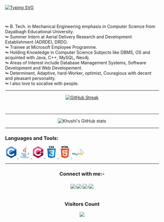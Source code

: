 
<!---
khushi-2002/khushi-2002 is a ✨ special ✨ repository because its `README.md` (this file) appears on your GitHub profile.
You can click the Preview link to take a look at your changes.
--->


[![Typing SVG](https://readme-typing-svg.herokuapp.com?size=40&color=31B12D&center=true&vCenter=true&multiline=true&width=700&height=150&lines=Hii!+%F0%9F%98%8A+I+am+Khushi+Agarwal%2C;+Programmer+and+Developer)](https://git.io/typing-svg)

<br>

&#8620; B. Tech. in Mechanical Engineering emphasis in Computer Science from Dayalbagh Educational University. <br>
&#8620; Summer Intern at Aerial Delivery Research and Development Establishment (ADRDE), DRDO. <br>
&#8620; Trainee at Microsoft Employee Programme.<br>
&#8620; Holding Knowledge in Computer Science Subjects like  DBMS, OS and acquinted with Java, C++, MySQL, Neo4j. <br>
&#8620; Areas of Interest include Database Management Systems, Software Development and Web Developement. <br>
&#8620; Determinent, Adaptive, hard-Worker, optimist, Couragious with decent and pleasant personality. <br>
&#8620; I also love to socalise with people. <br>

 
<hr>

<div align="center">
  
[![GitHub Streak](https://github-readme-streak-stats.herokuapp.com?user=khushi-2002&theme=bear)](https://git.io/streak-stats)
  
 <br>
  
  <hr>
  
 ![Khushi's GitHub stats](https://github-readme-stats.vercel.app/api?username=khushi-2002&show_icons=true&theme=tokyonight)

</div>

</div>

<hr>

<h3 align="left">Languages and Tools:</h3>
<p align="left"> 
<a href="https://www.cprogramming.com/" target="_blank"> <img src="https://raw.githubusercontent.com/devicons/devicon/master/icons/c/c-original.svg" alt="c" width="40" height="40"/> </a> 
<a href="https://www.java.com" target="_blank"> <img src="https://raw.githubusercontent.com/devicons/devicon/master/icons/java/java-original.svg" alt="java" width="40" height="40"/> </a>
<a href="https://www.w3schools.com/cpp/" target="_blank"> <img src="https://raw.githubusercontent.com/devicons/devicon/master/icons/cplusplus/cplusplus-original.svg" alt="cplusplus" width="40" height="40"/> </a>
<a href="https://www.w3schools.com/css/" target="_blank"> <img src="https://raw.githubusercontent.com/devicons/devicon/master/icons/css3/css3-original-wordmark.svg" alt="css3" width="40" height="40"/> </a>
<a href="https://www.w3.org/html/" target="_blank"> <img src="https://raw.githubusercontent.com/devicons/devicon/master/icons/html5/html5-original-wordmark.svg" alt="html5" width="40" height="40"/> </a>
<a href="https://www.mysql.com/" target="_blank"> <img src="https://raw.githubusercontent.com/devicons/devicon/master/icons/mysql/mysql-original-wordmark.svg" alt="mysql" width="40" height="40"/> </a>
</p>


<hr>


<div align="center">

### Connect with me:-
<a href="https://twitter.com/govind030303" target="_blank" rel="noopener noreferrer">
  <img align="middle" width="50px" src="https://th.bing.com/th/id/OIP.WlVEYN86Ndj4KZiGf4zvCAHaHa?pid=ImgDet&rs=1" >
</a>

<a href="https://discordapp.com/users/754926015838552174" target="_blank" rel="noopener noreferrer">
  <img align="middle" width="50px" src="https://th.bing.com/th/id/OIP.b_odCUAXTW3u0sdpV6craQHaHM?pid=ImgDet&w=1059&h=1029&rs=1">
</a>

<a href="https://www.linkedin.com/in/govind03/" target="_blank" rel="noopener noreferrer">
  <img align="middle" width="50px" src="https://upload.wikimedia.org/wikipedia/commons/thumb/c/c9/Linkedin.svg/1200px-Linkedin.svg.png">
</a>

<a href="https://tryhackme.com/p/PH03N1X03" target="_blank" rel="noopener noreferrer">
  <img align="middle" width="50px" src="https://assets.tryhackme.com/img/favicon.png">
</a>
<br>
</div>

<br>
 
<div align='center'>

### Visitors Count 

  <img src="https://profile-counter.glitch.me/govind030303/count.svg" />
</div>

